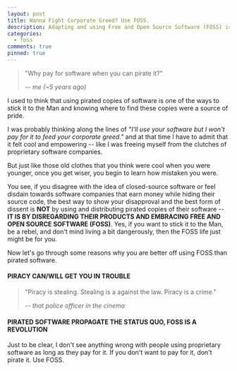 ```yaml
---
layout: post
title: Wanna Fight Corporate Greed? Use FOSS.
description: Adapting and using Free and Open Source Software (FOSS) is a better way to stick it to the Man
categories:
  - foss
comments: true
pinned: true
---
```

> "Why pay for software when you can pirate it?"
>
> -- <cite>me (~5 years ago)</cite>

I used to think that using pirated copies of software is one of the ways to stick it to the Man and knowing where to find these copies were a source of pride.

I was probably thinking along the lines of *"I'll use your software but I won't pay for it to feed your corporate greed."* and at that time I have to admit that it felt cool and empowering -- like I was freeing myself from the clutches of proprietary software companies.

But just like those old clothes that you think were cool when you were younger, once you get wiser, you begin to learn how mistaken you were.

You see, if you disagree with the idea of closed-source software or feel disdain towards software companies that earn money while hiding their source code, the best way to show your disapproval and the best form of dissent is **NOT** by using and distributing pirated copies of their software -- **IT IS BY DISREGARDING THEIR PRODUCTS AND EMBRACING FREE AND OPEN SOURCE SOFTWARE (FOSS)**. Yes, if you want to stick it to the Man, be a rebel, and don't mind living a bit dangerously, then the FOSS life just might be for you.

Now let's go through some reasons why you are better off using FOSS than pirated software.


#### **PIRACY CAN/WILL GET YOU IN TROUBLE**
> "Piracy is stealing. Stealing is a against the law. Piracy is a crime."
>
> -- <cite>that police officer in the cinema</cite>

#### **PIRATED SOFTWARE PROPAGATE THE STATUS QUO, FOSS IS A REVOLUTION**



Just to be clear, I don't see anything wrong with people using proprietary software as long as they pay for it. If you don't want to pay for it, don't pirate it. Use FOSS.
